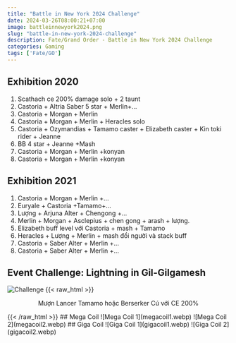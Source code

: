 ```yaml
---
title: "Battle in New York 2024 Challenge"
date: 2024-03-26T08:00:21+07:00
image: battleinnewyork2024.png
slug: "battle-in-new-york-2024-challenge"
description: Fate/Grand Order - Battle in New York 2024 Challenge
categories: Gaming
tags: ['Fate/GO']
---
```

## Exhibition 2020
1. Scathach ce 200% damage solo + 2 taunt
2. Castoria + Altria Saber 5 star + Merlin+...
3. Castoria + Morgan + Merlin
4. Castoria + Morgan + Merlin + Heracles solo
5. Castoria + Ozymandias + Tamamo caster + Elizabeth caster + Kin toki rider + Jeanne
6. BB 4 star + Jeanne +Mash
7. Castoria + Morgan + Merlin +konyan
8. Castoria + Morgan + Merlin +konyan
## Exhibition 2021
1. Castoria + Morgan + Merlin +...
2. Euryale + Castoria +Tamamo+...
3. Lượng + Arjuna Alter + Chengong +...
4. Merlin + Morgan + Asclepius + chen gong + arash + lượng. 
5. Elizabeth buff level với Castoria + mash + Tamamo
6. Heracles + Lượng + Merlin + mash đổi người và stack buff
7. Castoria + Saber Alter + Merlin +...
8. Castoria + Saber Alter + Merlin +...
## Event Challenge:  Lightning in Gil-Gilgamesh
![Challenge](lightningofgil.webp)
{{< raw_html >}} 
<p style="text-align: center;">Mượn Lancer Tamamo hoặc Berserker Cú với CE 200%</p>
{{< /raw_html >}}
## Mega Coil
![Mega Coil 1](megacoil1.webp)
![Mega Coil 2](megacoil2.webp)
## Giga Coil
![Giga Coil 1](gigacoil1.webp)
![Giga Coil 2](gigacoil2.webp)